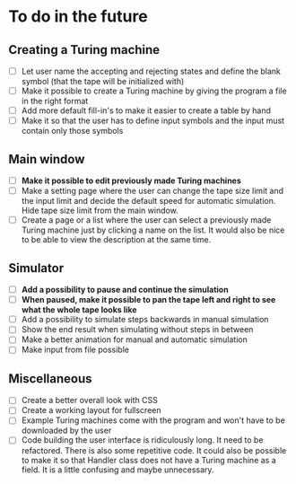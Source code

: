 # To do in the future
## Creating a Turing machine
- [ ] Let user name the accepting and rejecting states and define the blank symbol (that the tape will be initialized with)
- [ ] Make it possible to create a Turing machine by giving the program a file in the right format
- [ ] Add more default fill-in's to make it easier to create a table by hand
- [ ] Make it so that the user has to define input symbols and the input must contain only those symbols
## Main window
- [ ] **Make it possible to edit previously made Turing machines**
- [ ] Make a setting page where the user can change the tape size limit and the input limit and decide the default speed for automatic simulation. Hide tape size limit from the main window.
- [ ] Create a page or a list where the user can select a previously made Turing machine just by clicking a name on the list. It would also be nice to be able to view the description at the same time.
## Simulator
- [ ] **Add a possibility to pause and continue the simulation**
- [ ] **When paused, make it possible to pan the tape left and right to see what the whole tape looks like**
- [ ] Add a possibility to simulate steps backwards in manual simulation
- [ ] Show the end result when simulating without steps in between
- [ ] Make a better animation for manual and automatic simulation
- [ ] Make input from file possible
## Miscellaneous
- [ ] Create a better overall look with CSS
- [ ] Create a working layout for fullscreen
- [ ] Example Turing machines come with the program and won't have to be downloaded by the user
- [ ] Code building the user interface is ridiculously long. It need to be refactored. There is also some repetitive code. It could also be possible to make it so that Handler class does not have a Turing machine as a field. It is a little confusing and maybe unnecessary.
